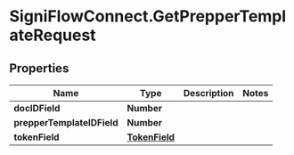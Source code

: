 # SigniFlowConnect.GetPrepperTemplateRequest

## Properties

Name | Type | Description | Notes
------------ | ------------- | ------------- | -------------
**docIDField** | **Number** |  | 
**prepperTemplateIDField** | **Number** |  | 
**tokenField** | [**TokenField**](TokenField.md) |  | 


